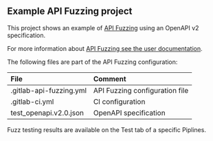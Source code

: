 ## Example API Fuzzing project

This project shows an example of [API Fuzzing](https://docs.gitlab.com/ee/user/application_security/api_fuzzing/) using an OpenAPI v2 specification.

For more information about [API Fuzzing see the user documentation](https://docs.gitlab.com/ee/user/application_security/api_fuzzing/).

The following files are part of the API Fuzzing configuration:

| File | Comment |
|:-----|:--------|
|.gitlab-api-fuzzing.yml | API Fuzzing configuration file |
|.gitlab-ci.yml | CI configuration |
|test_openapi.v2.0.json | OpenAPI specification |

Fuzz testing results are available on the Test tab of a specific Piplines.
